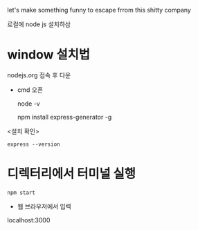 let's make something funny to escape frrom this shitty company


로컬에 node js 설치하삼
# window 설치법
nodejs.org 접속 후 다운

- cmd 오픈

    node -v

    npm install express-generator -g

<설치 확인>

    express --version


# 디렉터리에서 터미널 실행
    npm start

- 웹 브라우저에서 입력

localhost:3000

